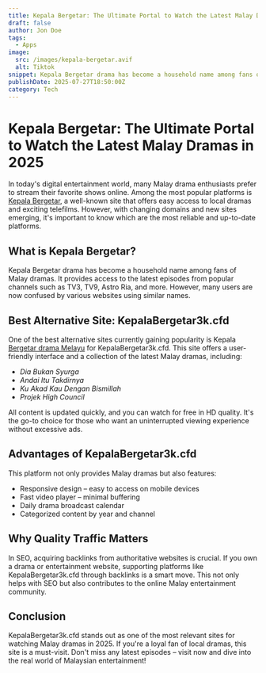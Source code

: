 ```yaml
---
title: Kepala Bergetar: The Ultimate Portal to Watch the Latest Malay Dramas in 2025
draft: false
author: Jon Doe 
tags:
  - Apps
image:
  src: /images/kepala-bergetar.avif
  alt: Tiktok
snippet: Kepala Bergetar drama has become a household name among fans of Malay dramas.
publishDate: 2025-07-27T18:50:00Z
category: Tech
---
```


# Kepala Bergetar: The Ultimate Portal to Watch the Latest Malay Dramas in 2025

In today's digital entertainment world, many Malay drama enthusiasts prefer to stream their favorite shows online. Among the most popular platforms is [Kepala Bergetar](https://kepalabergetar3k.cfd/), a well-known site that offers easy access to local dramas and exciting telefilms. However, with changing domains and new sites emerging, it's important to know which are the most reliable and up-to-date platforms.

## **What is Kepala Bergetar?**

Kepala Bergetar drama has become a household name among fans of Malay dramas. It provides access to the latest episodes from popular channels such as TV3, TV9, Astro Ria, and more. However, many users are now confused by various websites using similar names.

## **Best Alternative Site: KepalaBergetar3k.cfd**

One of the best alternative sites currently gaining popularity is Kepala [Bergetar drama Melayu](https://kepalabergetar3k.cfd/drama-melayu/kepala-bergetar/) for KepalaBergetar3k.cfd. This site offers a user-friendly interface and a collection of the latest Malay dramas, including:

* *Dia Bukan Syurga*  
* *Andai Itu Takdirnya*  
* *Ku Akad Kau Dengan Bismillah*  
* *Projek High Council*

All content is updated quickly, and you can watch for free in HD quality. It's the go-to choice for those who want an uninterrupted viewing experience without excessive ads.

## **Advantages of KepalaBergetar3k.cfd**

This platform not only provides Malay dramas but also features:

* Responsive design – easy to access on mobile devices  
* Fast video player – minimal buffering  
* Daily drama broadcast calendar  
* Categorized content by year and channel

## **Why Quality Traffic Matters**

In SEO, acquiring backlinks from authoritative websites is crucial. If you own a drama or entertainment website, supporting platforms like KepalaBergetar3k.cfd through backlinks is a smart move. This not only helps with SEO but also contributes to the online Malay entertainment community.

## **Conclusion**

KepalaBergetar3k.cfd stands out as one of the most relevant sites for watching Malay dramas in 2025. If you're a loyal fan of local dramas, this site is a must-visit. Don't miss any latest episodes – visit now and dive into the real world of Malaysian entertainment!